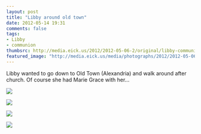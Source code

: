 ```yaml
---
layout: post
title: "Libby around old town"
date: 2012-05-14 19:31
comments: false
tags: 
- Libby
- communion
thumbsrc: http://media.eick.us/2012/2012-05-06-2/original/libby-communion-7.jpg
featured_image: "http://media.eick.us/media/photographs/2012/2012-05-06-2/libby-communion-5.jpg"
---
```

Libby wanted to go down to Old Town (Alexandria) and walk around after church.  Of course she had Marie Grace with her...



![](http://media.eick.us/media/photographs/2012/2012-05-06-2/libby-communion-5.jpg)




![](http://media.eick.us/media/photographs/2012/2012-05-06-2/libby-communion-6.jpg)




![](http://media.eick.us/media/photographs/2012/2012-05-06-2/libby-communion-7.jpg)




![](http://media.eick.us/media/photographs/2012/2012-05-06-2/libby-communion-8.jpg)

